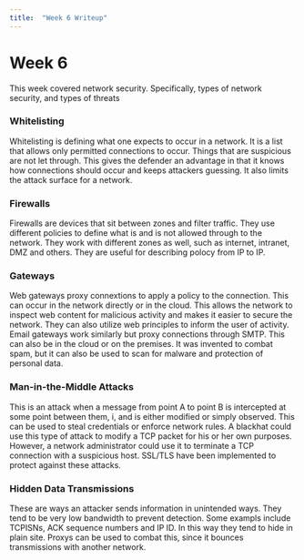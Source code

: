 ```yaml
---
title:  "Week 6 Writeup"
---
```


# Week 6   
This week covered network security. Specifically, types of network security, and types of threats   
### Whitelisting   
Whitelisting is defining what one expects to occur in a network. It is a list that allows only permitted connections to occur. Things that are suspicious are not let through. This gives the defender an advantage in that it knows how connections should occur and keeps attackers guessing. It also limits the attack surface for a network.   
### Firewalls   
Firewalls are devices that sit between zones and filter traffic. They use different policies to define what is and is not allowed through to the network. They work with different zones as well, such as internet, intranet, DMZ and others. They are useful for describing polocy from IP to IP.   
### Gateways   
Web gateways proxy connextions to apply a policy to the connection. This can occur in the network directly or in the cloud. This allows the network to inspect web content for malicious activity and makes it easier to secure the network. They can also utilize web principles to inform the user of activity.   
Email gateways work similarly but proxy connections through SMTP. This can also be in the cloud or on the premises. It was invented to combat spam, but it can also be used to scan for malware and protection of personal data.
### Man-in-the-Middle Attacks   
This is an attack when a message from point A to point B is intercepted at some point between them, i, and is either modified or simply observed. This can be used to steal credentials or enforce network rules. A blackhat could use this type of attack to modify a TCP packet for his or her own purposes. However, a network administrator could use it to terminate a TCP connection with a suspicious host. SSL/TLS have been implemented to protect against these attacks.    
### Hidden Data Transmissions   
These are ways an attacker sends information in unintended ways. They tend to be very low bandwidth to prevent detection. Some exampls include TCPISNs, ACK sequence numbers and IP ID. In this way they tend to hide in plain site. Proxys can be used to combat this, since it bounces transmissions with another network.   
